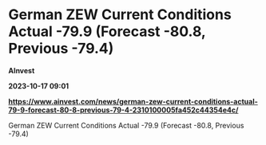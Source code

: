 # German ZEW Current Conditions Actual -79.9 (Forecast -80.8, Previous -79.4)
**AInvest**

**2023-10-17 09:01**

**https://www.ainvest.com/news/german-zew-current-conditions-actual-79-9-forecast-80-8-previous-79-4-2310100005fa452c44354e4c/**

German ZEW Current Conditions Actual -79.9 (Forecast -80.8, Previous -79.4)